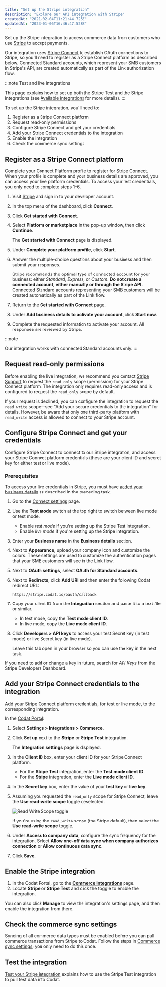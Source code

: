 ```yaml
---
title: "Set up the Stripe integration"
description: "Explore our API integration with Stripe"
createdAt: "2021-02-04T11:21:44.725Z"
updatedAt: "2023-01-06T16:46:47.528Z"
---
```


Set up the Stripe integration to access commerce data from customers who use <a className="external" href="https://stripe.com/" target="_blank">Stripe</a> to accept payments.

Our integration uses <a className="external" href="https://stripe.com/docs/connect" target="_blank">Stripe Connect</a> to establish OAuth connections to Stripe, so you'll need to register as a Stripe Connect platform as described below. Connected Standard accounts, which represent your SMB customers in Stripe's API, are created automatically as part of the Link authorization flow.

:::note Test and live integrations

This page explains how to set up both the Stripe Test and the Stripe integrations (see [Available integrations](/integrations/commerce/stripe/commerce-stripe#available-integrations) for more details).
:::

To set up the Stripe integration, you'll need to:

1. Register as a Stripe Connect platform
2. Request read-only permissions
3. Configure Stripe Connect and get your credentials
4. Add your Stripe Connect credentials to the integration
5. Enable the integration
6. Check the commerce sync settings

## Register as a Stripe Connect platform

Complete your Connect Platform profile to register for Stripe Connect. When your profile is complete and your business details are approved, you can access your live platform credentials. To access your test credentials, you only need to complete steps 1–6.

1. Visit <a className="external" href="https://stripe.com/" target="_blank">Stripe</a> and sign in to your developer account.

2. In the top menu of the dashboard, click **Connect**.

3. Click **Get started with Connect**.

4. Select **Platform or marketplace** in the pop-up window, then click **Continue**.

   The **Get started with Connect** page is displayed.

5. Under **Complete your platform profile**, click **Start**.

6. Answer the multiple-choice questions about your business and then submit your responses.

   Stripe recommends the optimal type of connected account for your business: either _Standard_, _Express_, or _Custom_. **Do not create a connected account, either manually or through the Stripe API.** Connected Standard accounts representing your SMB customers will be created automatically as part of the Link flow.

7. Return to the **Get started with Connect** page.

8. Under **Add business details to activate your account**, click **Start now**.

9. Complete the requested information to activate your account. All responses are reviewed by Stripe.

:::note

Our integration works with connected Standard accounts only.
:::

## Request read-only permissions

Before enabling the live integration, we recommend you contact <a className="external" href="https://support.stripe.com/" target="_blank">Stripe Support</a> to request the `read_only` scope (permission) for your Stripe Connect platform. The integration only requires read-only access and is configured to request the `read_only` scope by default.

If your request is declined, you can configure the integration to request the `read_write` scope—see "Add your secure credentials to the integration" for details. However, be aware that only one third-party platform with `read_write` access is allowed to connect to your Stripe account.

## Configure Stripe Connect and get your credentials

Configure Stripe Connect to connect to our Stripe integration, and access your Stripe Connect platform credentials (these are your client ID and secret key for either test or live mode).

### Prerequisites

To access your live credentials in Stripe, you must have [added your business details](/integrations/commerce/stripe/commerce-stripe-setup#register-as-a-stripe-connect-platform) as described in the preceding task.

1. Go to the <a className="external" href="https://dashboard.stripe.com/settings/connect" target="_blank">Connect settings</a> page.

2. Use the **Test mode** switch at the top right to switch between live mode or test mode.

   - Enable _test mode_ if you're setting up the Stripe Test integration.
   - Enable _live mode_ if you're setting up the Stripe integration.

3. Enter your **Business name** in the **Business details** section.

4. Next to **Appearance**, upload your company icon and customize the colors. These settings are used to customize the authentication pages that your SMB customers will see in the Link flow.

5. Next to **OAuth settings**, select **OAuth for Standard accounts**.

6. Next to **Redirects**, click **Add URI** and then enter the following Codat redirect URL:

   ```http
   https://stripe.codat.io/oauth/callback
   ```

7. Copy your client ID from the **Integration** section and paste it to a text file or similar.

   - In test mode, copy the **Test mode client ID**.
   - In live mode, copy the **Live mode client ID**.

8. Click **Developers > API keys** to access your test Secret key (in test mode) or live Secret key (in live mode).

   Leave this tab open in your browser so you can use the key in the next task.

If you need to add or change a key in future, search for _API Keys_ from the Stripe Developers Dashboard.

## Add your Stripe Connect credentials to the integration

Add your Stripe Connect platform credentials, for test or live mode, to the corresponding integration.

In the <a className="external" href="https://app.codat.io/" target="_blank">Codat Portal</a>:

1. Select **Settings > Integrations > Commerce**.

2. Click **Set up** next to the **Stripe** or **Stripe Test** integration.

   The **Integration settings** page is displayed.

3. In the **Client ID** box, enter your client ID for your Stripe Connect platform.

   - For the **Stripe Test** integration, enter the **Test mode client ID**.
   - For the **Stripe** integration, enter the **Live mode client ID**.

4. In the **Secret key** box, enter the value of your **test key** or **live key**.

5. Assuming you requested the `read_only` scope for Stripe Connect, leave the **Use read-write scope** toggle deselected.

   ![Read Write Scope toggle](/img/old/18021fe-use-read-write-scope-toggle.png "The Use read-write scope toggle, deselected by default.")

   If you're using the `read_write` scope (the Stripe default), then select the **Use read-write scope** toggle.

6. Under **Access to company data**, configure the sync frequency for the integration. Select **Allow one-off data sync when company authorizes connection** or **Allow continuous data sync**.

7. Click **Save**.

## Enable the Stripe integration

1. In the Codat Portal, go to the <a className="external" href="https://app.codat.io/settings/integrations/commerce" target="blank">**Commerce integrations**</a> page.
2. Locate **Stripe** or **Stripe Test** and click the toggle to enable the integration.

You can also click **Manage** to view the integration's settings page, and then enable the integration from there.

## Check the commerce sync settings

Syncing of all commerce data types must be enabled before you can pull commerce transactions from Stripe to Codat. Follow the steps in [Commerce sync settings](/integrations/commerce/commerce-sync-settings); you only need to do this once.

## Test the integration

[Test your Stripe integration](/integrations/commerce/stripe/test-stripe) explains how to use the Stripe Test integration to pull test data into Codat.
